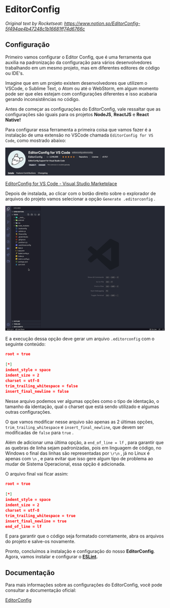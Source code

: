 # EditorConfig

_Original text by Rocketseat: https://www.notion.so/EditorConfig-5f494ae4b47248c1b16681ff74d6766c_

## Configuração

Primeiro vamos configurar o Editor Config, que é uma ferramenta que auxilia na padronização da configuração para vários desenvolvedores trabalhando em um mesmo projeto, mas em diferentes editores de código ou IDE's.

Imagine que em um projeto existem desenvolvedores que utilizem o VSCode, o Sublime Text, o Atom ou até o WebStorm, em algum momento pode ser que eles estejam com configurações diferentes e isso acabaria gerando inconsistências no código.

Antes de começar as configurações do EditorConfig, vale ressaltar que as configurações são iguais para os projetos **NodeJS**, **ReactJS** e **React Native!**

Para configurar essa ferramenta a primeira coisa que vamos fazer é a instalação de uma extensão no VSCode chamada `EditorConfig for VS Code`, como mostrado abaixo:

![i1.png](i1.png)

[EditorConfig for VS Code - Visual Studio Marketplace](https://marketplace.visualstudio.com/items?itemName=EditorConfig.EditorConfig)

Depois de instalada, ao clicar com o botão direito sobre o explorador de arquivos do projeto vamos selecionar a opção `Generate .editorconfig` .

![editorConfig.gif](editorConfig.gif)

E a execução dessa opção deve gerar um arquivo `.editorconfig` com o seguinte conteúdo:

```json
root = true

[*]
indent_style = space
indent_size = 2
charset = utf-8
trim_trailing_whitespace = false
insert_final_newline = false
```

Nesse arquivo podemos ver algumas opções como o tipo de identação, o tamanho da identação, qual o charset que está sendo utilizado e algumas outras configurações.

O que vamos modificar nesse arquivo são apenas as 2 últimas opções, `trim_trailing_whitespace` e `insert_final_newline`, que devem ser modificadas de `false` para `true` .

Além de adicionar uma última opção, a `end_of_line = lf` , para garantir que as quebras de linha sejam padronizadas, pois em linguagem de código, no Windows o final das linhas são representadas por `\r\n` , já no Linux é apenas com `\n` , e para evitar que isso gere algum tipo de problema ao mudar de Sistema Operacional, essa opção é adicionada.

O arquivo final vai ficar assim:

```json
root = true

[*]
indent_style = space
indent_size = 2
charset = utf-8
trim_trailing_whitespace = true
insert_final_newline = true
end_of_line = lf
```

E para garantir que o código seja formatado corretamente, abra os arquivos do projeto e salve-os novamente.

Pronto, concluímos a instalação e configuração do nosso **EditorConfig**. Agora, vamos instalar e configurar o **[ESLint](Rocketseat-Notion-Padroes-ESLint.md).**

## Documentação

Para mais informações sobre as configurações do EditorConfig, você pode consultar a documentação oficial:

[EditorConfig](https://editorconfig.org/)
